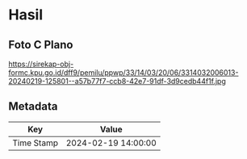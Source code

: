 # Hasil

## Foto C Plano

https://sirekap-obj-formc.kpu.go.id/dff9/pemilu/ppwp/33/14/03/20/06/3314032006013-20240219-125801--a57b77f7-ccb8-42e7-91df-3d9cedb44f1f.jpg


## Metadata

| Key        | Value               |
| ---------- | ------------------- |
| Time Stamp | 2024-02-19 14:00:00 |



